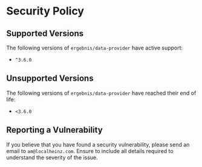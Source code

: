 # Security Policy

## Supported Versions

The following versions of `ergebnis/data-provider` have active support:

- `^3.6.0`

## Unsupported Versions

The following versions of `ergebnis/data-provider` have reached their end of life:

- `<3.6.0`

## Reporting a Vulnerability

If you believe that you have found a security vulnerability, please send an email to `am@localheinz.com`. Ensure to include all details required to understand the severity of the issue.
